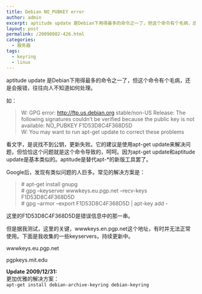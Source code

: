 ```yaml
---
title: Debian NO_PUBKEY error
author: admin
excerpt: aptitude update 是Debian下用得最多的命令之一了，但这个命令有个毛病，还是会报错，往往向人不知道如何处理。比如NO_PUBKEY错误。
layout: post
permalink: /20090802-426.html
categories:
  - 服务器
tags:
  - keyring
  - linux
---
```

aptitude update 是Debian下用得最多的命令之一了，但这个命令有个毛病，还是会报错，往往向人不知道如何处理。

如：

> W: GPG error: http://ftp.us.debian.org stable/non-US Release: The following signatures couldn&#8217;t be verified because the public key is not available: NO_PUBKEY F1D53D8C4F368D5D  
> W: You may want to run apt-get update to correct these problems

看文字，是说找不到公钥，更新失败。它的建议是使用apt-get update来解决问题，但恰恰这个问题就是这个命令导致的，呵呵。因为apt-get update和aptitude update是基本类似的。aptitude是替代apt-*的新版工具罢了。

Google后，发现有类似问题的人巨多。常见的解决方案是：

> \# apt-get install gnupg  
> \# gpg &#8211;keyserver wwwkeys.eu.pgp.net &#8211;recv-keys F1D53D8C4F368D5D  
> \# gpg &#8211;armor &#8211;export F1D53D8C4F368D5D | apt-key add -

这里的F1D53D8C4F368D5D是错误信息中的那一串。

但是据我测试，这里的关键，wwwkeys.en.pgp.net这个地址，有时并无法正常使用。下面是我收集的一些keyservers，持续更新中。

wwwkeys.eu.pgp.net

pgpkeys.mit.edu

**Update 2009/12/31:**  
更加优雅的解决方案：  
`apt-get install debian-archive-keyring debian-keyring`
